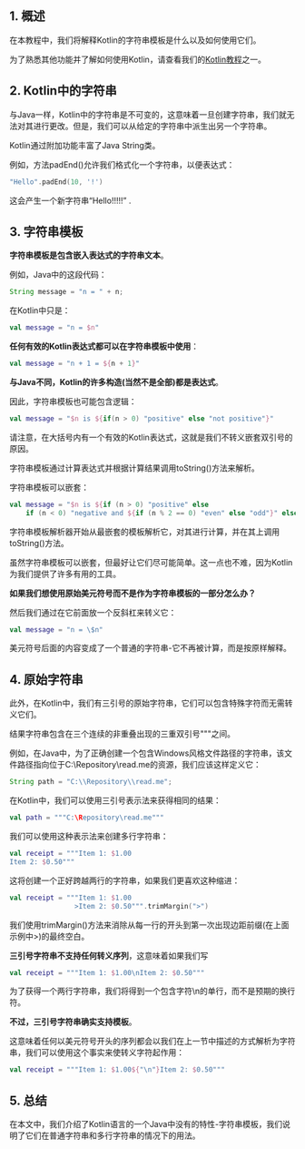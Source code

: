 ## 1. 概述

在本教程中，我们将解释Kotlin的字符串模板是什么以及如何使用它们。

为了熟悉其他功能并了解如何使用Kotlin，请查看我们的[Kotlin教程](https://www.baeldung.com/kotlin-overview)之一。

## 2. Kotlin中的字符串

与Java一样，Kotlin中的字符串是不可变的，这意味着一旦创建字符串，我们就无法对其进行更改。但是，我们可以从给定的字符串中派生出另一个字符串。

Kotlin通过附加功能丰富了Java String类。

例如，方法padEnd()允许我们格式化一个字符串，以便表达式：

```kotlin
"Hello".padEnd(10, '!')
```

这会产生一个新字符串“Hello!!!!!” .

## 3. 字符串模板

**字符串模板是包含嵌入表达式的字符串文本**。

例如，Java中的这段代码：

```java
String message = "n = " + n;
```

在Kotlin中只是：

```kotlin
val message = "n = $n"
```

**任何有效的Kotlin表达式都可以在字符串模板中使用**：

```kotlin
val message = "n + 1 = ${n + 1}"
```

**与Java不同，Kotlin的许多构造(当然不是全部)都是表达式**。

因此，字符串模板也可能包含逻辑：

```kotlin
val message = "$n is ${if(n > 0) "positive" else "not positive"}"
```

请注意，在大括号内有一个有效的Kotlin表达式，这就是我们不转义嵌套双引号的原因。

字符串模板通过计算表达式并根据计算结果调用toString()方法来解析。

字符串模板可以嵌套：

```kotlin
val message = "$n is ${if (n > 0) "positive" else
    if (n < 0) "negative and ${if (n % 2 == 0) "even" else "odd"}" else "zero"}"
```

字符串模板解析器开始从最嵌套的模板解析它，对其进行计算，并在其上调用toString()方法。

虽然字符串模板可以嵌套，但最好让它们尽可能简单。这一点也不难，因为Kotlin为我们提供了许多有用的工具。

**如果我们想使用原始美元符号而不是作为字符串模板的一部分怎么办？**

然后我们通过在它前面放一个反斜杠来转义它：

```kotlin
val message = "n = \$n"
```

美元符号后面的内容变成了一个普通的字符串-它不再被计算，而是按原样解释。

## 4. 原始字符串

此外，在Kotlin中，我们有三引号的原始字符串，它们可以包含特殊字符而无需转义它们。

结果字符串包含在三个连续的非重叠出现的三重双引号"""之间。

例如，在Java中，为了正确创建一个包含Windows风格文件路径的字符串，该文件路径指向位于C:\Repository\read.me的资源，我们应该这样定义它：

```java
String path = "C:\\Repository\\read.me";
```

在Kotlin中，我们可以使用三引号表示法来获得相同的结果：

```kotlin
val path = """C:\Repository\read.me"""
```

我们可以使用这种表示法来创建多行字符串：

```kotlin
val receipt = """Item 1: $1.00
Item 2: $0.50"""
```

这将创建一个正好跨越两行的字符串，如果我们更喜欢这种缩进：

```kotlin
val receipt = """Item 1: $1.00
                >Item 2: $0.50""".trimMargin(">")
```

我们使用trimMargin()方法来消除从每一行的开头到第一次出现边距前缀(在上面示例中>)的最终空白。

**三引号字符串不支持任何转义序列**，这意味着如果我们写

```kotlin
val receipt = """Item 1: $1.00\nItem 2: $0.50"""
```

为了获得一个两行字符串，我们将得到一个包含字符\n的单行，而不是预期的换行符。

**不过，三引号字符串确实支持模板**。 

这意味着任何以美元符号开头的序列都会以我们在上一节中描述的方式解析为字符串，我们可以使用这个事实来使转义字符起作用：

```kotlin
val receipt = """Item 1: $1.00${"\n"}Item 2: $0.50"""
```

## 5. 总结

在本文中，我们介绍了Kotlin语言的一个Java中没有的特性-字符串模板，我们说明了它们在普通字符串和多行字符串的情况下的用法。